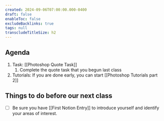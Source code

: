 ```yaml
---
created: 2024-09-06T07:00:00.000-0400
draft: false
enableToc: false
excludeBacklinks: true
tags: null
transcludeTitleSize: h2
---
```


## Agenda
1. Task: [[Photoshop Quote Task]]
	1. Complete the quote task that you begun last class
2. Tutorials: If you are done early, you can start [[Photoshop Tutorials part 2]]

## Things to do before our next class
- [ ] Be sure you have [[First Notion Entry]] to introduce yourself and identify your areas of interest.